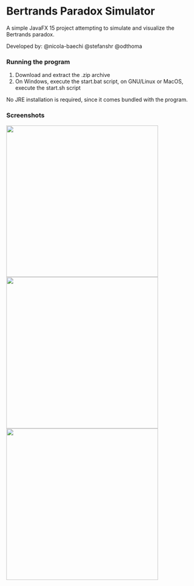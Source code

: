 # Bertrands Paradox Simulator
A simple JavaFX 15 project attempting to simulate and visualize the Bertrands paradox.

Developed by: @nicola-baechi @stefanshr @odthoma 

### Running the program
1. Download and extract the .zip archive
2. On Windows, execute the start.bat script, on GNU/Linux or MacOS, execute the start.sh script

No JRE installation is required, since it comes bundled with the program.

### Screenshots
<img src="https://i.postimg.cc/htztWKdL/Screenshot-2021-01-03-161438.png" width="400">
<img src="https://i.postimg.cc/FK0FzGG1/Screenshot-2021-01-03-161425.png" width="400">
<img src="https://i.postimg.cc/7Y1p5drF/Screenshot-2021-01-03-162223.png" width="400">
